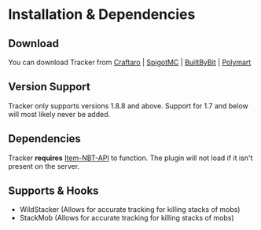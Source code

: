 # Installation & Dependencies

## Download

You can download Tracker from [Craftaro](https://craftaro.com/marketplace/product/tracker.384) | [SpigotMC](https://www.spigotmc.org/resources/tracker.90727/) | [BuiltByBit](https://builtbybit.com/resources/tracker.30505/) | [Polymart](https://polymart.org/resource/tracker.563)

## Version Support

Tracker only supports versions 1.8.8 and above. Support for 1.7 and below will most likely never be added.

## Dependencies

Tracker **requires** [Item-NBT-API](https://github.com/tr7zw/Item-NBT-API) to function. The plugin will not load if it isn't present on the server.

## Supports & Hooks

* WildStacker (Allows for accurate tracking for killing stacks of mobs)
* StackMob (Allows for accurate tracking for killing stacks of mobs)



